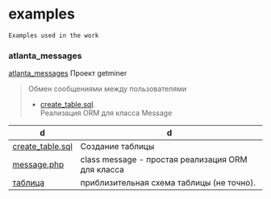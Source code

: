 # examples
    Examples used in the work


### atlanta_messages
[atlanta_messages](https://github.com/eatae/examples/tree/master/atlanta_messages)
Проект getminer
> Обмен сообщениями между пользователями
> * [create_table.sql](https://github.com/eatae/examples/blob/master/atlanta_messages/create_table.sql).<br>
> Реализация ORM для класса Message




 d | d
----------------|----------------------
[create_table.sql](https://github.com/eatae/examples/blob/master/atlanta_messages/create_table.sql)| Создание таблицы
[message.php](https://github.com/eatae/examples/blob/master/atlanta_messages/message.php)| class message - простая реализация ORM для класса
[таблица](https://github.com/eatae/examples/blob/master/atlanta_messages/messages.jpg)| приблизительная схема таблицы (не точно).


